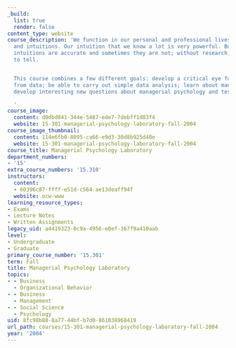 ```yaml
---
_build:
  list: true
  render: false
content_type: website
course_description: 'We function in our personal and professional lives based on knowledge
  and intuitions. Our intuition that we know a lot is very powerful. But sometimes
  intuitions are accurate and sometimes they are not; without research, it is hard
  to tell.


  This course combines a few different goals: develop a critical eye for making inferences
  from data; be able to carry out simple data analysis; learn about managerial psychology;
  develop interesting new questions about managerial psychology and test these questions.

  '
course_image:
  content: d0dbd041-344e-5487-ede7-7debff1d83f4
  website: 15-301-managerial-psychology-laboratory-fall-2004
course_image_thumbnail:
  content: 114e6fb0-8095-ca66-e9d3-30d8b925d40e
  website: 15-301-managerial-psychology-laboratory-fall-2004
course_title: Managerial Psychology Laboratory
department_numbers:
- '15'
extra_course_numbers: '15.310'
instructors:
  content:
  - 60396c87-ffff-e51d-c564-ae13deaff94f
  website: ocw-www
learning_resource_types:
- Exams
- Lecture Notes
- Written Assignments
legacy_uid: a4419323-0c9a-4956-e0ef-367f9a410aab
level:
- Undergraduate
- Graduate
primary_course_number: '15.301'
term: Fall
title: Managerial Psychology Laboratory
topics:
- - Business
  - Organizational Behavior
- - Business
  - Management
- - Social Science
  - Psychology
uid: 8fc98b88-8a77-44bf-b7d0-861038968419
url_path: courses/15-301-managerial-psychology-laboratory-fall-2004
year: '2004'
---
```

